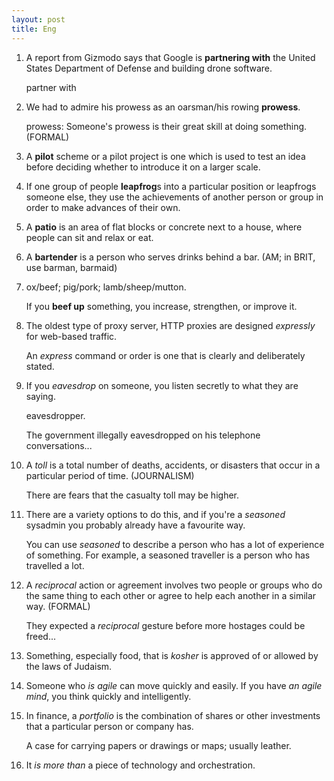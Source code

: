 ```yaml
---
layout: post
title: Eng
---
```


1. A report from Gizmodo says that Google is **partnering with** the United States Department of Defense and building drone software.

   partner with
2. We had to admire his prowess as an oarsman/his rowing **prowess**.

   prowess: Someone's prowess is their great skill at doing something. (FORMAL)
3. A **pilot** scheme or a pilot project is one which is used to test an idea before deciding whether to introduce it on a larger scale.
4. If one group of people **leapfrog**s into a particular position or leapfrogs someone else, they use the achievements of another person or group in order to make advances of their own.
5. A **patio** is an area of flat blocks or concrete next to a house, where people can sit and relax or eat.
6. A **bartender** is a person who serves drinks behind a bar. (AM; in BRIT, use barman, barmaid)
7. ox/beef; pig/pork; lamb/sheep/mutton.

   If you **beef up** something, you increase, strengthen, or improve it.
8. The oldest type of proxy server, HTTP proxies are designed *expressly* for web-based traffic.

   An *express* command or order is one that is clearly and deliberately stated.
9. If you *eavesdrop* on someone, you listen secretly to what they are saying.

   eavesdropper.

   The government illegally eavesdropped on his telephone conversations...
1. A *toll* is a total number of deaths, accidents, or disasters that occur in a particular period of time. (JOURNALISM)

   There are fears that the casualty toll may be higher.
2. There are a variety options to do this, and if you're a *seasoned* sysadmin you probably already have a favourite way.

   You can use *seasoned* to describe a person who has a lot of experience of something. For example, a seasoned traveller is a person who has travelled a lot.
3. A *reciprocal* action or agreement involves two people or groups who do the same thing to each other or agree to help each another in a similar way. (FORMAL)

   They expected a *reciprocal* gesture before more hostages could be freed...
4. Something, especially food, that is *kosher* is approved of or allowed by the laws of Judaism.

5. Someone who *is agile* can move quickly and easily. If you have *an agile mind*, you think quickly and intelligently.
6. In finance, a *portfolio* is the combination of shares or other investments that a particular person or company has.

   A case for carrying papers or drawings or maps; usually leather.
7. It *is more than* a piece of technology and orchestration.